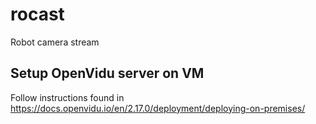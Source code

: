 # rocast
Robot camera stream

## Setup OpenVidu server on VM

Follow instructions found in https://docs.openvidu.io/en/2.17.0/deployment/deploying-on-premises/

